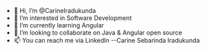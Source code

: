 - 👋 Hi, I’m @CarineIradukunda
- 👀 I’m interested in Software Development
- 🌱 I’m currently learning Angular
- 💞️ I’m looking to collaborate on Java & Angular open source 
- 📫 You can reach me via LinkedIn --Carine Sebarinda Iradukunda

<!---
CarineIradukunda/CarineIradukunda is a ✨ special ✨ repository because its `README.md` (this file) appears on your GitHub profile.
You can click the Preview link to take a look at your changes.
--->
